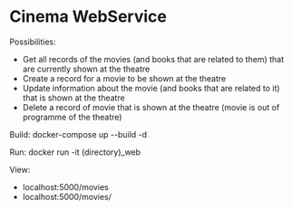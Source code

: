 # Cinema WebService

Possibilities:
- Get all records of the movies (and books that are related to them) that are currently shown at the theatre
- Create a record for a movie to be shown at the theatre
- Update information about the movie (and books that are related to it) that is shown at the theatre
- Delete a record of movie that is shown at the theatre (movie is out of programme of the theatre)

Build: docker-compose up --build -d

Run:   docker run -it (directory)_web 

View:  
* localhost:5000/movies
* localhost:5000/movies/<id>
